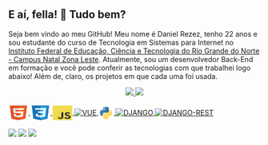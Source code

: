 ## E aí, fella! 👋 Tudo bem?

Seja bem vindo ao meu GitHub! Meu nome é Daniel Rezez, tenho 22 anos e sou estudante do curso de Tecnologia em Sistemas para Internet no [Instituto Federal de Educação, Ciência e Tecnologia do Rio Grande do Norte - Campus Natal Zona Leste](https://portal.ifrn.edu.br/campus/natalzonaleste/). Atualmente, sou um desenvolvedor Back-End em formação e você pode conferir as tecnologias com que trabalhei logo abaixo! Além de, claro, os projetos em que cada uma foi usada.

<div align="center">
  <a href="https://github.com/DanielRezez">
  <img height="180em" src="https://github-readme-stats.vercel.app/api?username=DanielRezez&show_icons=true&theme=dracula&include_all_commits=true&count_private=true"/>
  <img height="180em" src="https://github-readme-stats.vercel.app/api/top-langs/?username=DanielRezez&layout=compact&langs_count=7&theme=dracula"/>
</div>

<div style="display: inline_block"><br>
  <img align="center" alt="HTML" height="30" width="40" src="https://raw.githubusercontent.com/devicons/devicon/master/icons/html5/html5-original.svg">
  <img align="center" alt="CSS" height="30" width="40" src="https://raw.githubusercontent.com/devicons/devicon/master/icons/css3/css3-original.svg">
  <img align="center" alt="JS" height="30" width="40" src="https://raw.githubusercontent.com/devicons/devicon/master/icons/javascript/javascript-original.svg">
  <img align="center" alt="VUE" height="30 width="40 src="https://cdn.jsdelivr.net/gh/devicons/devicon@latest/icons/vuejs/vuejs-original.svg">
  <img align="center" alt="PYTHON" height="30 width="40 src="https://raw.githubusercontent.com/devicons/devicon/master/icons/python/python-original.svg">
  <img align="center" alt="DJANGO" height="60 width="80 src="https://cdn.jsdelivr.net/gh/devicons/devicon@latest/icons/django/django-plain-wordmark.svg">
  <img align="center" alt="DJANGO-REST" height="30 width="40 src="https://cdn.jsdelivr.net/gh/devicons/devicon@latest/icons/djangorest/djangorest-line-wordmark.svg">
</div>
 
<div><br> 
  <a href="https://www.linkedin.com/in/daniel-rezez-293740207/" target="_blank"><img src="https://img.shields.io/badge/-LinkedIn-%230077B5?style=for-the-badge&logo=linkedin&logoColor=white" target="_blank"></a>
  <a href = "mailto:danielrezez@gmail.com"><img src="https://img.shields.io/badge/-Gmail-%23333?style=for-the-badge&logo=gmail&logoColor=white" target="_blank"></a>
  <a href="https://www.instagram.com/daniel.rezes/" target="_blank"><img src="https://img.shields.io/badge/-Instagram-%23E4405F?style=for-the-badge&logo=instagram&logoColor=white" target="_blank"></a>
</div>

<!---
DanielRezez/DanielRezez is a ✨ special ✨ repository because its `README.md` (this file) appears on your GitHub profile.
You can click the Preview link to take a look at your changes.
--->
